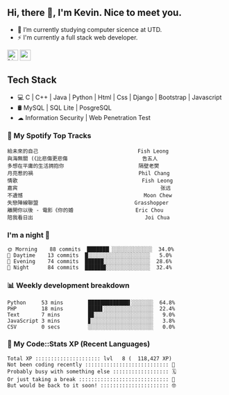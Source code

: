 ## Hi, there 👋, I'm Kevin. Nice to meet you.

- 🌱 I’m currently studying computer sicence at UTD.
- ⚡ I'm currently a full stack web developer.

<a href="https://www.linkedin.com/in/kevin12686/"><img alt="LinkedIn" src="https://img.shields.io/badge/linkedin%20-%230077B5.svg?&style=for-the-badge&logo=linkedin&logoColor=white" height=25></a>
<a href="https://www.instagram.com/kevin12686/"><img src="https://img.shields.io/badge/instagram-3f729b?&style=for-the-badge&logo=instagram&logoColor=white" height=25></a>

## Tech Stack

* 💻 C | C++ | Java | Python | Html | Css | Django | Bootstrap | Javascript
* 🛢️ MySQL | SQL Lite | PosgreSQL
* ☁ Information Security | Web Penetration Test

### 🎵 My Spotify Top Tracks

<!-- spotify start -->

```text
給未來的自己                                Fish Leong
與海無關 (《比悲傷更悲傷                        告五人
多想在平庸的生活拥抱你                        隔壁老樊
月亮惹的禍                                  Phil Chang
情歌                                        Fish Leong
嘉宾                                              张远
不遺憾                                       Moon Chew
失戀陣線聯盟                               Grasshopper
離開你以後 - 電影《你的婚                    Eric Chou
陪我看日出                                    Joi Chua
```

<!-- spotify end -->

### I'm a night 🦉

<!-- early_bird start -->

```text
🌞 Morning    88 commits  ███████▏░░░░░░░░░░░░░  34.0%
🌆 Daytime    13 commits  █░░░░░░░░░░░░░░░░░░░░   5.0%
🌃 Evening    74 commits  ██████░░░░░░░░░░░░░░░  28.6%
🌙 Night      84 commits  ██████▊░░░░░░░░░░░░░░  32.4%
```

<!-- early_bird end -->

### 📊 Weekly development breakdown

<!-- code_time start -->

```text
Python     53 mins        █████████████▌░░░░░░░  64.8%
PHP        18 mins        ████▋░░░░░░░░░░░░░░░░  22.4%
Text       7 mins         █▉░░░░░░░░░░░░░░░░░░░   9.0%
JavaScript 3 mins         ▊░░░░░░░░░░░░░░░░░░░░   3.8%
CSV        0 secs         ░░░░░░░░░░░░░░░░░░░░░   0.0%
```

<!-- code_time end -->

### 🧰 My Code::Stats XP (Recent Languages)

<!-- codestats start -->

```text
Total XP ::::::::::::::::::::: lvl   8 (  118,427 XP) 
Not been coding recently ::::::::::::::::::::::::::: 🙈
Probably busy with something else :::::::::::::::::: 🗓
Or just taking a break ::::::::::::::::::::::::::::: 🌴
But would be back to it soon! :::::::::::::::::::::: 🤓
```

<!-- codestats end -->
